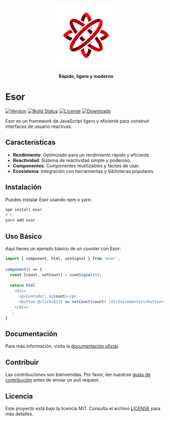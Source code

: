 
<p align="center">
  <img src="./assets/esor_logo.png" alt="Esor Logo" width="200"/>
</p>

<p align="center"><strong>Rápido, ligero y moderno</strong></p>

# Esor
[![Version](https://img.shields.io/npm/v/esor.svg)](https://www.npmjs.com/package/esor)
[![Build Status](https://github.com/esorjs/esor/actions/workflows/ci.yml/badge.svg)](https://github.com/esorjs/esor/actions)
[![License](https://img.shields.io/npm/l/esor.svg)](https://github.com/esorjs/esor/blob/main/LICENSE)
[![Downloads](https://img.shields.io/npm/dm/esor.svg)](https://www.npmjs.com/package/esor)

Esor es un framework de JavaScript ligero y eficiente para construir interfaces de usuario reactivas.

## Características

- **Rendimiento**: Optimizado para un rendimiento rápido y eficiente.
- **Reactividad**: Sistema de reactividad simple y poderoso.
- **Componentes**: Componentes reutilizables y fáciles de usar.
- **Ecosistema**: Integración con herramientas y bibliotecas populares.

## Instalación

Puedes instalar Esor usando npm o yarn:

```bash
npm install esor
# o
yarn add esor
```

## Uso Básico

Aquí tienes un ejemplo básico de un counter con Esor:

```javascript
import { component, html, useSignal } from 'esor';

component() => {
  const [count, setCount] = useeSignal(0);

  return html`
    <div>
      <p>Contador: ${count}</p>
      <button @click=${() => setCount(count+ 1)}>Incrementar</button>
    </div>
  `;
}
```

## Documentación

Para más información, visita la [documentación oficial](https://github.com/esorjs/esor/wiki).

## Contribuir

Las contribuciones son bienvenidas. Por favor, lee nuestras [guías de contribución](https://github.com/esorjs/esor/blob/main/CONTRIBUTING.md) antes de enviar un pull request.

## Licencia

Este proyecto está bajo la licencia MIT. Consulta el archivo [LICENSE](https://github.com/esorjs/esor/blob/main/LICENSE) para más detalles.
